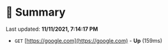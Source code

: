 # 📖 Summary
Last updated: **11/11/2021, 7:14:17 PM**

- `GET` [https://google.com](https://google.com) - **Up** (159ms)
